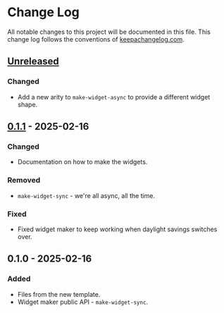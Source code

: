# Change Log
All notable changes to this project will be documented in this file. This change log follows the conventions of [keepachangelog.com](http://keepachangelog.com/).

## [Unreleased]
### Changed
- Add a new arity to `make-widget-async` to provide a different widget shape.

## [0.1.1] - 2025-02-16
### Changed
- Documentation on how to make the widgets.

### Removed
- `make-widget-sync` - we're all async, all the time.

### Fixed
- Fixed widget maker to keep working when daylight savings switches over.

## 0.1.0 - 2025-02-16
### Added
- Files from the new template.
- Widget maker public API - `make-widget-sync`.

[Unreleased]: https://sourcehost.site/your-name/ch02/compare/0.1.1...HEAD
[0.1.1]: https://sourcehost.site/your-name/ch02/compare/0.1.0...0.1.1
